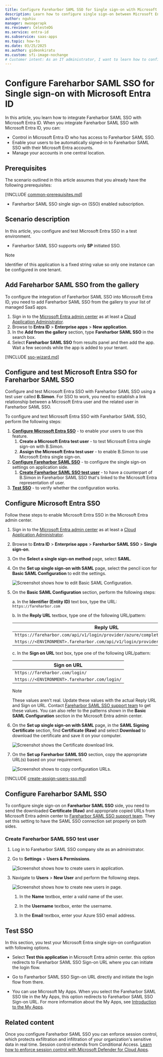 ```yaml
---
title: Configure Fareharbor SAML SSO for Single sign-on with Microsoft Entra ID
description: Learn how to configure single sign-on between Microsoft Entra ID and Fareharbor SAML SSO.
author: nguhiu
manager: mwongerapk
ms.reviewer: CelesteDG
ms.service: entra-id
ms.subservice: saas-apps
ms.topic: how-to
ms.date: 03/25/2025
ms.author: gideonkiratu
ms.custom: sfi-image-nochange
# Customer intent: As an IT administrator, I want to learn how to configure single sign-on between Microsoft Entra ID and Fareharbor SAML SSO so that I can control who has access to Fareharbor SAML SSO, enable automatic sign-in with Microsoft Entra accounts, and manage my accounts in one central location.
---
```


# Configure Fareharbor SAML SSO for Single sign-on with Microsoft Entra ID

In this article,  you learn how to integrate Fareharbor SAML SSO with Microsoft Entra ID. When you integrate Fareharbor SAML SSO with Microsoft Entra ID, you can:

* Control in Microsoft Entra ID who has access to Fareharbor SAML SSO.
* Enable your users to be automatically signed-in to Fareharbor SAML SSO with their Microsoft Entra accounts.
* Manage your accounts in one central location.

## Prerequisites

The scenario outlined in this article assumes that you already have the following prerequisites:

[!INCLUDE [common-prerequisites.md](~/identity/saas-apps/includes/common-prerequisites.md)]
* Fareharbor SAML SSO single sign-on (SSO) enabled subscription.

## Scenario description

In this article,  you configure and test Microsoft Entra SSO in a test environment.

* Fareharbor SAML SSO supports only **SP** initiated SSO.

> [!NOTE]
> Identifier of this application is a fixed string value so only one instance can be configured in one tenant.

## Add Fareharbor SAML SSO from the gallery

To configure the integration of Fareharbor SAML SSO into Microsoft Entra ID, you need to add Fareharbor SAML SSO from the gallery to your list of managed SaaS apps.

1. Sign in to the [Microsoft Entra admin center](https://entra.microsoft.com) as at least a [Cloud Application Administrator](~/identity/role-based-access-control/permissions-reference.md#cloud-application-administrator).
1. Browse to **Entra ID** > **Enterprise apps** > **New application**.
1. In the **Add from the gallery** section, type **Fareharbor SAML SSO** in the search box.
1. Select **Fareharbor SAML SSO** from results panel and then add the app. Wait a few seconds while the app is added to your tenant.

[!INCLUDE [sso-wizard.md](~/identity/saas-apps/includes/sso-wizard.md)]

## Configure and test Microsoft Entra SSO for Fareharbor SAML SSO

Configure and test Microsoft Entra SSO with Fareharbor SAML SSO using a test user called **B.Simon**. For SSO to work, you need to establish a link relationship between a Microsoft Entra user and the related user in Fareharbor SAML SSO.

To configure and test Microsoft Entra SSO with Fareharbor SAML SSO, perform the following steps:

1. **[Configure Microsoft Entra SSO](#configure-microsoft-entra-sso)** - to enable your users to use this feature.
    1. **Create a Microsoft Entra test user** - to test Microsoft Entra single sign-on with B.Simon.
    1. **Assign the Microsoft Entra test user** - to enable B.Simon to use Microsoft Entra single sign-on.
1. **[Configure Fareharbor SAML SSO](#configure-fareharbor-saml-sso)** - to configure the single sign-on settings on application side.
    1. **[Create Fareharbor SAML SSO test user](#create-fareharbor-saml-sso-test-user)** - to have a counterpart of B.Simon in Fareharbor SAML SSO that's linked to the Microsoft Entra representation of user.
1. **[Test SSO](#test-sso)** - to verify whether the configuration works.

## Configure Microsoft Entra SSO

Follow these steps to enable Microsoft Entra SSO in the Microsoft Entra admin center.

1. Sign in to the [Microsoft Entra admin center](https://entra.microsoft.com) as at least a [Cloud Application Administrator](~/identity/role-based-access-control/permissions-reference.md#cloud-application-administrator).
1. Browse to **Entra ID** > **Enterprise apps** > **Fareharbor SAML SSO** > **Single sign-on**.
1. On the **Select a single sign-on method** page, select **SAML**.
1. On the **Set up single sign-on with SAML** page, select the pencil icon for **Basic SAML Configuration** to edit the settings.

   ![Screenshot shows how to edit Basic SAML Configuration.](common/edit-urls.png "Basic Configuration")

1. On the **Basic SAML Configuration** section, perform the following steps:

    a. In the **Identifier (Entity ID)** text box, type the URL:
    `https://fareharbor.com`

    b. In the **Reply URL** textbox, type one of the following URL/pattern:

    |**Reply URL**|
    |-------------|
    |`https://fareharbor.com/api/v1/login/provider/azure/complete/`|
    |`https://<ENVIRONMENT>.fareharbor.com/api/v1/login/provider/azure/complete/`|
    
    c. In the **Sign on URL** text box, type one of the following URL/pattern:

    |**Sign on URL**|
    |---------------|
    |`https://fareharbor.com/login/`|
    |`https://<ENVIRONMENT>.fareharbor.com/login/`|

	> [!NOTE]
	> These values aren't real. Update these values with the actual Reply URL and Sign on URL. Contact [Fareharbor SAML SSO support team](mailto:support@fareharbor.com) to get these values. You can also refer to the patterns shown in the **Basic SAML Configuration** section in the Microsoft Entra admin center.

1. On the **Set up single sign-on with SAML** page, in the **SAML Signing Certificate** section, find **Certificate (Raw)** and select **Download** to download the certificate and save it on your computer.

	![Screenshot shows the Certificate download link.](common/certificateraw.png "Certificate")

1. On the **Set up Fareharbor SAML SSO** section, copy the appropriate URL(s) based on your requirement.

	![Screenshot shows to copy configuration URLs.](common/copy-configuration-urls.png "Metadata")

<a name='create-a-microsoft-entra-id-test-user'></a>

[!INCLUDE [create-assign-users-sso.md](~/identity/saas-apps/includes/create-assign-users-sso.md)]

## Configure Fareharbor SAML SSO

To configure single sign-on on **Fareharbor SAML SSO** side, you need to send the downloaded **Certificate (Raw)** and appropriate copied URLs from Microsoft Entra admin center to [Fareharbor SAML SSO support team](mailto:support@fareharbor.com). They set this setting to have the SAML SSO connection set properly on both sides.

### Create Fareharbor SAML SSO test user

1. Log in to Fareharbor SAML SSO company site as an administrator.

1. Go to **Settings** > **Users & Permissions**.

    ![Screenshot shows how to create users in application.](./media/fareharbor-saml-sso-tutorial/settings.png)

1. Navigate to **Users** > **New User** and perform the following steps.

    ![Screenshot shows how to create new users in page.](./media/fareharbor-saml-sso-tutorial/user.png)

    1. In the **Name** textbox, enter a valid name of the user.

    1. In the **Username** textbox, enter the username.

    1. In the **Email** textbox, enter your Azure SSO email address.

## Test SSO 

In this section, you test your Microsoft Entra single sign-on configuration with following options.
 
* Select **Test this application** in Microsoft Entra admin center. this option redirects to Fareharbor SAML SSO Sign-on URL where you can initiate the login flow.
 
* Go to Fareharbor SAML SSO Sign-on URL directly and initiate the login flow from there.
 
* You can use Microsoft My Apps. When you select the Fareharbor SAML SSO tile in the My Apps, this option redirects to Fareharbor SAML SSO Sign-on URL. For more information about the My Apps, see [Introduction to the My Apps](https://support.microsoft.com/account-billing/sign-in-and-start-apps-from-the-my-apps-portal-2f3b1bae-0e5a-4a86-a33e-876fbd2a4510).

## Related content

Once you configure Fareharbor SAML SSO you can enforce session control, which protects exfiltration and infiltration of your organization's sensitive data in real time. Session control extends from Conditional Access. [Learn how to enforce session control with Microsoft Defender for Cloud Apps](/cloud-app-security/proxy-deployment-any-app).
